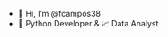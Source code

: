 - 👋 Hi, I’m @fcampos38
- 🐍 Python Developer & 📈 Data Analyst

<!---
fcampos38/fcampos38 is a ✨ special ✨ repository because its `README.md` (this file) appears on your GitHub profile.
You can click the Preview link to take a look at your changes.
--->
